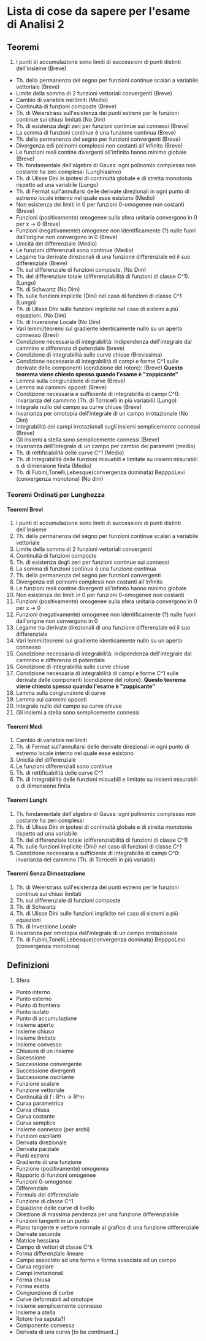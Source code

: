 # Lista di cose da sapere per l'esame di Analisi 2

## Teoremi

 1. I punti di accumulazione sono limiti di successioni di punti distinti dell'insieme (Breve)
 - Th. della permanenza del segno per funzioni continue scalari a variabile vettoriale (Breve)
 - Limite della somma di 2 funzioni vettoriali convergenti (Breve)
 - Cambio di variabile nei limiti (Medio)
 - Continuità di funzioni composte (Breve)
 - Th. di Weierstrass sull'esistenza dei punti estremi per le funzioni continue sui chiusi limitati (No Dim)
 - Th. di esistenza degli zeri per funzioni continue sui connessi (Breve)
 - La somma di funzioni continue è una funzione continua (Breve)
 - Th. della permanenza del segno per funzioni convergenti (Breve)
 - Divergenza edi polinomi complessi non costanti all'infinito (Breve)
 - Le funzioni reali contine divergenti all'infinito hanno minimo globale (Breve)
 - Th. fondamentale dell'algebra di Gauss: ogni polinomio complesso non costante ha zeri complessi (Lunghissimo)
 - Th. di Ulisse Dini in ipotesi di continuità globale e di stretta monotonia rispetto ad una variabile (Lungo)
 - Th. di Fermat sull'annullarsi delle derivate direzionali in ogni punto di estremo locale interno nel quale esse esistono (Medio)
 - Non esistenza dei limiti in 0 per funzioni 0-omogenee non costanti (Breve)
 - Funzioni (positivamente) omogenee sulla sfera unitaria convergono in 0 per x -> 0 (Breve)
 - Funzioni (negativamente) omogenee non identificamente (?) nulle fuori dall'origine non convergono in 0 (Breve)
 - Unicità del differenziale (Medio)
 - Le funzioni differenziali sono continue (Medio)
 - Legame tra derivate direzionali di una funzione differenziale ed il suo differenziale (Breve)
 - Th. sul differenziale di funzioni composte. (No Dim)
 - Th. del differenziale totale (differenziabilità di funzioni di classe C^1). (Lungo)
 - Th. di Schwartz (No Dim)
 - Th. sulle funzioni implicite (Dini) nel caso di funzioni di classe C^1 (Lungo)
 - Th. di Ulisse Dini sulle funzioni implicite nel caso di sistemi a più equazioni. (No Dim)
 - Th. di Inversione Locale (No Dim)
 - Vari lemmi/teoremi sul gradiente identicamente nullo su un aperto connesso (Brevi)
 - Condizione necessaria di integrabilità: indipendenza dell'integrale dal cammino e differenza di potenziale (breve)
 - Condizione di integrabilità sulle curve chiuse (Brevissima)
 - Condizione necessaria di integrabilità di campi e forme C^1 sulle derivate delle componenti (condizione del rotore): (Breve) **Questo teorema viene chiesto spesso quando l'esame è "zoppicante"**
 - Lemma sulla congiunzione di curve (Breve)
 - Lemma sui cammini opposti (Breve)
 - Condizione necessaria e sufficiente di integrabilità di campi C^0: invarianza del cammino (Th. di Torricelli in più variabili) (Lungo)
 - Integrale nullo del campo su curve chiuse (Breve)
 - Invarianza per omotopia dell'integrale di un campo irrotazionale (No Dim)
 - Integrabilità dei campi irrotazionali sugli insiemi semplicemente connessi (Breve)
 - Gli insiemi a stella sono semplicemente connessi (Breve)
 - Invarianza dell'integrale di un campo per cambio dei parametri (medio)
 - Th. di rettificabilità delle curve C^1 (Medio)
 - Th. di Integrabilità delle funzioni misuabili e limitate su insiemi misurabili e di dimensione finita (Medio)
 - Th. di Fubini,Tonelli,Lebesque(convergenza dominata) BepppoLevi (convergenza monotona) (No dim)


### Teoremi Ordinati per Lunghezza

#### Teoremi Brevi
1. I punti di accumulazione sono limiti di successioni di punti distinti dell'insieme 
2. Th. della permanenza del segno per funzioni continue scalari a variabile vettoriale 
3. Limite della somma di 2 funzioni vettoriali convergenti 
4. Continuità di funzioni composte 
5. Th. di esistenza degli zeri per funzioni continue sui connessi 
6. La somma di funzioni continue è una funzione continua
7. Th. della permanenza del segno per funzioni convergenti
8. Divergenza edi polinomi complessi non costanti all'infinito
9. Le funzioni reali contine divergenti all'infinito hanno minimo globale
10. Non esistenza dei limiti in 0 per funzioni 0-omogenee non costanti
11. Funzioni (positivamente) omogenee sulla sfera unitaria convergono in 0 per x -> 0 
12. Funzioni (negativamente) omogenee non identificamente (?) nulle fuori dall'origine non convergono in 0 
13. Legame tra derivate direzionali di una funzione differenziale ed il suo differenziale
14. Vari lemmi/teoremi sul gradiente identicamente nullo su un aperto connesso
15. Condizione necessaria di integrabilità: indipendenza dell'integrale dal cammino e differenza di potenziale
16. Condizione di integrabilità sulle curve chiuse
17. Condizione necessaria di integrabilità di campi e forme C^1 sulle derivate delle componenti (condizione del rotore): **Questo teorema viene chiesto spesso quando l'esame è "zoppicante"**
18. Lemma sulla congiunzione di curve
19. Lemma sui cammini opposti
20. Integrale nullo del campo su curve chiuse 
21. Gli insiemi a stella sono semplicemente connessi


#### Teoremi Medi

1.  Cambio di variabile nei limiti
2.  Th. di Fermat sull'annullarsi delle derivate direzionali in ogni punto di estremo locale interno nel quale esse esistono
3.  Unicità del differenziale
4.  Le funzioni differenziali sono continue
5.  Th. di rettificabilità delle curve C^1
6.  Th. di Integrabilità delle funzioni misuabili e limitate su insiemi misurabili e di dimensione finita


#### Teoremi Lunghi

1. Th. fondamentale dell'algebra di Gauss: ogni polinomio complesso non costante ha zeri complessi 
2. Th. di Ulisse Dini in ipotesi di continuità globale e di stretta monotonia rispetto ad una variabile
3. Th. del differenziale totale (differenziabilità di funzioni di classe C^1)
4. Th. sulle funzioni implicite (Dini) nel caso di funzioni di classe C^1
5. Condizione necessaria e sufficiente di integrabilità di campi C^0: invarianza del cammino (Th. di Torricelli in più variabili)

#### Teoremi Senza Dimostrazione

1. Th. di Weierstrass sull'esistenza dei punti estremi per le funzioni continue sui chiusi limitati
2. Th. sul differenziale di funzioni composte
3. Th. di Schwartz 
4. Th. di Ulisse Dini sulle funzioni implicite nel caso di sistemi a più equazioni
5. Th. di Inversione Locale 
6. Invarianza per omotopia dell'integrale di un campo irrotazionale
7. Th. di Fubini,Tonelli,Lebesque(convergenza dominata) BepppoLevi (convergenza monotona)

## Definizioni
 1. Sfera
 - Punto interno
 - Punto esterno
 - Punto di frontiera
 - Punto isolato
 - Punto di accumulazione
 - Insieme aperto
 - Insieme chiuso
 - Insieme limitato
 - Insieme convesso
 - Chiusura di un insieme
 - Sucessione
 - Successione convergente
 - Successione divergenti
 - Successione oscillante
 - Funzione scalare
 - Funzione vettoriale
 - Continuità di f : R^n -> R^m
 - Curva parametrica
 - Curva chiusa
 - Curva costante
 - Curva semplice
 - Insieme connesso (per archi)
 - Funzioni oscillanti
 - Derivata direzionale
 - Derivata parziale
 - Punti estremi
 - Gradiente di una funzione
 - Funzione (positivamente) omogenea
 - Rapporto di funzioni omogenee
 - Funzioni 0-omogenee
 - Differenziale
 - Formula del differenziale
 - Funzione di classe C^1
 - Equazione delle curve di livello
 - Direzione di massima pendenza per una funzione differenziabile
 - Funzioni tangenti in un punto
 - Piano tangente e vettore normale al grafico di una funzione differenziale
 - Derivate seconde
 - Matrice hessiana
 - Campo di vettori di classe C^k
 - Forma differenziale lineare
 - Campo associato ad una forma e forma associata ad un campo
 - Curva regolare
 - Campi irrotazionali
 - Forma chiusa
 - Forma esatta
 - Congiunzione di curbe
 - Curve deformabili ad omotope
 - Insieme semplicemente connesso
 - Insieme a stella
 - Rotore (va saputa?)
 - Componente convessa
 - Derivata di una curva
[to be continued..]
